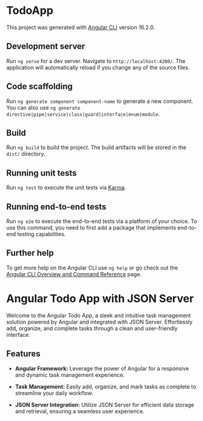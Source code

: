 # TodoApp

This project was generated with [Angular CLI](https://github.com/angular/angular-cli) version 16.2.0.

## Development server

Run `ng serve` for a dev server. Navigate to `http://localhost:4200/`. The application will automatically reload if you change any of the source files.

## Code scaffolding

Run `ng generate component component-name` to generate a new component. You can also use `ng generate directive|pipe|service|class|guard|interface|enum|module`.

## Build

Run `ng build` to build the project. The build artifacts will be stored in the `dist/` directory.

## Running unit tests

Run `ng test` to execute the unit tests via [Karma](https://karma-runner.github.io).

## Running end-to-end tests

Run `ng e2e` to execute the end-to-end tests via a platform of your choice. To use this command, you need to first add a package that implements end-to-end testing capabilities.

## Further help

To get more help on the Angular CLI use `ng help` or go check out the [Angular CLI Overview and Command Reference](https://angular.io/cli) page.

# Angular Todo App with JSON Server

Welcome to the Angular Todo App, a sleek and intuitive task management solution powered by Angular and integrated with JSON Server. Effortlessly add, organize, and complete tasks through a clean and user-friendly interface.

## Features

- **Angular Framework:** Leverage the power of Angular for a responsive and dynamic task management experience.

- **Task Management:** Easily add, organize, and mark tasks as complete to streamline your daily workflow.

- **JSON Server Integration:** Utilize JSON Server for efficient data storage and retrieval, ensuring a seamless user experience.
